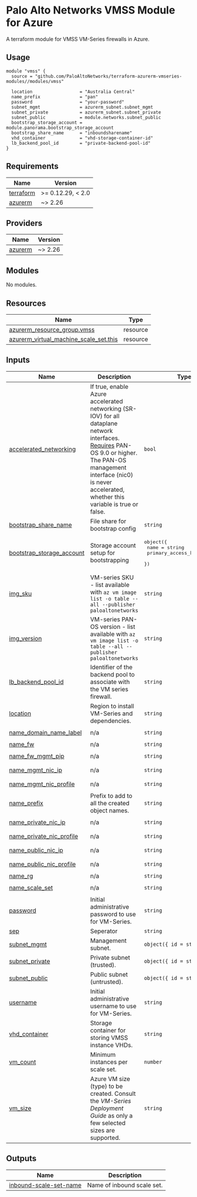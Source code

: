 # Palo Alto Networks VMSS Module for Azure

A terraform module for VMSS VM-Series firewalls in Azure.

## Usage

```hcl
module "vmss" {
  source = "github.com/PaloAltoNetworks/terraform-azurerm-vmseries-modules//modules/vmss"

  location                  = "Australia Central"
  name_prefix               = "pan"
  password                  = "your-password"
  subnet_mgmt               = azurerm_subnet.subnet_mgmt
  subnet_private            = azurerm_subnet.subnet_private
  subnet_public             = module.networks.subnet_public
  bootstrap_storage_account = module.panorama.bootstrap_storage_account
  bootstrap_share_name      = "inboundsharename"
  vhd_container             = "vhd-storage-container-id"
  lb_backend_pool_id        = "private-backend-pool-id"
}
```

<!-- BEGINNING OF PRE-COMMIT-TERRAFORM DOCS HOOK -->
## Requirements

| Name | Version |
|------|---------|
| <a name="requirement_terraform"></a> [terraform](#requirement\_terraform) | >= 0.12.29, < 2.0 |
| <a name="requirement_azurerm"></a> [azurerm](#requirement\_azurerm) | ~> 2.26 |

## Providers

| Name | Version |
|------|---------|
| <a name="provider_azurerm"></a> [azurerm](#provider\_azurerm) | ~> 2.26 |

## Modules

No modules.

## Resources

| Name | Type |
|------|------|
| [azurerm_resource_group.vmss](https://registry.terraform.io/providers/hashicorp/azurerm/latest/docs/resources/resource_group) | resource |
| [azurerm_virtual_machine_scale_set.this](https://registry.terraform.io/providers/hashicorp/azurerm/latest/docs/resources/virtual_machine_scale_set) | resource |

## Inputs

| Name | Description | Type | Default | Required |
|------|-------------|------|---------|:--------:|
| <a name="input_accelerated_networking"></a> [accelerated\_networking](#input\_accelerated\_networking) | If true, enable Azure accelerated networking (SR-IOV) for all dataplane network interfaces. [Requires](https://docs.paloaltonetworks.com/pan-os/9-0/pan-os-new-features/virtualization-features/support-for-azure-accelerated-networking-sriov) PAN-OS 9.0 or higher. The PAN-OS management interface (nic0) is never accelerated, whether this variable is true or false. | `bool` | `true` | no |
| <a name="input_bootstrap_share_name"></a> [bootstrap\_share\_name](#input\_bootstrap\_share\_name) | File share for bootstrap config | `string` | n/a | yes |
| <a name="input_bootstrap_storage_account"></a> [bootstrap\_storage\_account](#input\_bootstrap\_storage\_account) | Storage account setup for bootstrapping | <pre>object({<br>    name               = string<br>    primary_access_key = string<br>  })</pre> | n/a | yes |
| <a name="input_img_sku"></a> [img\_sku](#input\_img\_sku) | VM-series SKU - list available with `az vm image list -o table --all --publisher paloaltonetworks` | `string` | `"bundle2"` | no |
| <a name="input_img_version"></a> [img\_version](#input\_img\_version) | VM-series PAN-OS version - list available with `az vm image list -o table --all --publisher paloaltonetworks` | `string` | `"9.0.4"` | no |
| <a name="input_lb_backend_pool_id"></a> [lb\_backend\_pool\_id](#input\_lb\_backend\_pool\_id) | Identifier of the backend pool to associate with the VM series firewall. | `string` | n/a | yes |
| <a name="input_location"></a> [location](#input\_location) | Region to install VM-Series and dependencies. | `string` | n/a | yes |
| <a name="input_name_domain_name_label"></a> [name\_domain\_name\_label](#input\_name\_domain\_name\_label) | n/a | `string` | `"inbound-vm-mgmt"` | no |
| <a name="input_name_fw"></a> [name\_fw](#input\_name\_fw) | n/a | `string` | `"inbound-fw"` | no |
| <a name="input_name_fw_mgmt_pip"></a> [name\_fw\_mgmt\_pip](#input\_name\_fw\_mgmt\_pip) | n/a | `string` | `"inbound-fw-mgmt-pip"` | no |
| <a name="input_name_mgmt_nic_ip"></a> [name\_mgmt\_nic\_ip](#input\_name\_mgmt\_nic\_ip) | n/a | `string` | `"inbound-nic-fw-mgmt"` | no |
| <a name="input_name_mgmt_nic_profile"></a> [name\_mgmt\_nic\_profile](#input\_name\_mgmt\_nic\_profile) | n/a | `string` | `"inbound-nic-fw-mgmt-profile"` | no |
| <a name="input_name_prefix"></a> [name\_prefix](#input\_name\_prefix) | Prefix to add to all the created object names. | `string` | n/a | yes |
| <a name="input_name_private_nic_ip"></a> [name\_private\_nic\_ip](#input\_name\_private\_nic\_ip) | n/a | `string` | `"inbound-nic-fw-private"` | no |
| <a name="input_name_private_nic_profile"></a> [name\_private\_nic\_profile](#input\_name\_private\_nic\_profile) | n/a | `string` | `"inbound-nic-fw-private-profile"` | no |
| <a name="input_name_public_nic_ip"></a> [name\_public\_nic\_ip](#input\_name\_public\_nic\_ip) | n/a | `string` | `"inbound-nic-fw-public"` | no |
| <a name="input_name_public_nic_profile"></a> [name\_public\_nic\_profile](#input\_name\_public\_nic\_profile) | n/a | `string` | `"inbound-nic-fw-public-profile"` | no |
| <a name="input_name_rg"></a> [name\_rg](#input\_name\_rg) | n/a | `string` | `"vmseries-rg"` | no |
| <a name="input_name_scale_set"></a> [name\_scale\_set](#input\_name\_scale\_set) | n/a | `string` | `"inbound-scaleset"` | no |
| <a name="input_password"></a> [password](#input\_password) | Initial administrative password to use for VM-Series. | `string` | n/a | yes |
| <a name="input_sep"></a> [sep](#input\_sep) | Seperator | `string` | `"-"` | no |
| <a name="input_subnet_mgmt"></a> [subnet\_mgmt](#input\_subnet\_mgmt) | Management subnet. | `object({ id = string })` | n/a | yes |
| <a name="input_subnet_private"></a> [subnet\_private](#input\_subnet\_private) | Private subnet (trusted). | `object({ id = string })` | n/a | yes |
| <a name="input_subnet_public"></a> [subnet\_public](#input\_subnet\_public) | Public subnet (untrusted). | `object({ id = string })` | n/a | yes |
| <a name="input_username"></a> [username](#input\_username) | Initial administrative username to use for VM-Series. | `string` | `"panadmin"` | no |
| <a name="input_vhd_container"></a> [vhd\_container](#input\_vhd\_container) | Storage container for storing VMSS instance VHDs. | `string` | n/a | yes |
| <a name="input_vm_count"></a> [vm\_count](#input\_vm\_count) | Minimum instances per scale set. | `number` | `2` | no |
| <a name="input_vm_size"></a> [vm\_size](#input\_vm\_size) | Azure VM size (type) to be created. Consult the *VM-Series Deployment Guide* as only a few selected sizes are supported. | `string` | `"Standard_D3_v2"` | no |

## Outputs

| Name | Description |
|------|-------------|
| <a name="output_inbound-scale-set-name"></a> [inbound-scale-set-name](#output\_inbound-scale-set-name) | Name of inbound scale set. |
<!-- END OF PRE-COMMIT-TERRAFORM DOCS HOOK -->
